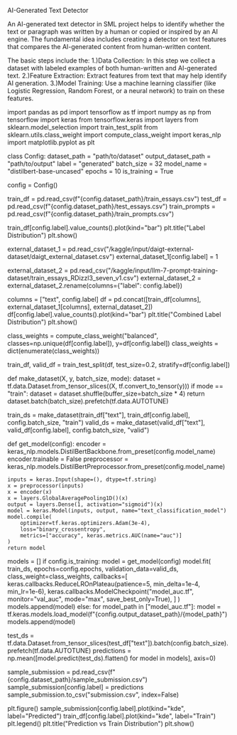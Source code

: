 AI-Generated Text Detector


An AI-generated text detector in SML project helps to identify whether the text or paragraph was written by a human or copied or inspired by an AI engine. The fundamental idea includes creating a detector on text features that compares the AI-generated content from human-written content.

The basic steps include the:
1.)Data Collection: In this step we collect a dataset with labeled examples of both human-written and AI-generated text.
2.)Feature Extraction: Extract features from text that may help identify AI generation.
3.)Model Training: Use a machine learning classifier (like Logistic Regression, Random Forest, or a neural network) to train on these features.

import pandas as pd
import tensorflow as tf
import numpy as np
from tensorflow import keras
from tensorflow.keras import layers
from sklearn.model_selection import train_test_split
from sklearn.utils.class_weight import compute_class_weight
import keras_nlp
import matplotlib.pyplot as plt

class Config:
    dataset_path = "path/to/dataset"
    output_dataset_path = "path/to/output"
    label = "generated"
    batch_size = 32
    model_name = "distilbert-base-uncased"
    epochs = 10
    is_training = True

config = Config()

train_df = pd.read_csv(f"{config.dataset_path}/train_essays.csv")
test_df = pd.read_csv(f"{config.dataset_path}/test_essays.csv")
train_prompts = pd.read_csv(f"{config.dataset_path}/train_prompts.csv")

train_df[config.label].value_counts().plot(kind="bar")
plt.title("Label Distribution")
plt.show()

external_dataset_1 = pd.read_csv("/kaggle/input/daigt-external-dataset/daigt_external_dataset.csv")
external_dataset_1[config.label] = 1

external_dataset_2 = pd.read_csv("/kaggle/input/llm-7-prompt-training-dataset/train_essays_RDizzl3_seven_v1.csv")
external_dataset_2 = external_dataset_2.rename(columns={"label": config.label})

columns = ["text", config.label]
df = pd.concat([train_df[columns], external_dataset_1[columns], external_dataset_2])
df[config.label].value_counts().plot(kind="bar")
plt.title("Combined Label Distribution")
plt.show()

class_weights = compute_class_weight("balanced", classes=np.unique(df[config.label]), y=df[config.label])
class_weights = dict(enumerate(class_weights))

train_df, valid_df = train_test_split(df, test_size=0.2, stratify=df[config.label])

def make_dataset(X, y, batch_size, mode):
    dataset = tf.data.Dataset.from_tensor_slices((X, tf.convert_to_tensor(y)))
    if mode == "train":
        dataset = dataset.shuffle(buffer_size=batch_size * 4)
    return dataset.batch(batch_size).prefetch(tf.data.AUTOTUNE)

train_ds = make_dataset(train_df["text"], train_df[config.label], config.batch_size, "train")
valid_ds = make_dataset(valid_df["text"], valid_df[config.label], config.batch_size, "valid")

def get_model(config):
    encoder = keras_nlp.models.DistilBertBackbone.from_preset(config.model_name)
    encoder.trainable = False
    preprocessor = keras_nlp.models.DistilBertPreprocessor.from_preset(config.model_name)
    
    inputs = keras.Input(shape=(), dtype=tf.string)
    x = preprocessor(inputs)
    x = encoder(x)
    x = layers.GlobalAveragePooling1D()(x)
    output = layers.Dense(1, activation="sigmoid")(x)
    model = keras.Model(inputs, output, name="text_classification_model")
    model.compile(
        optimizer=tf.keras.optimizers.Adam(3e-4),
        loss="binary_crossentropy",
        metrics=["accuracy", keras.metrics.AUC(name="auc")]
    )
    return model

models = []
if config.is_training:
    model = get_model(config)
    model.fit(
        train_ds,
        epochs=config.epochs,
        validation_data=valid_ds,
        class_weight=class_weights,
        callbacks=[
            keras.callbacks.ReduceLROnPlateau(patience=5, min_delta=1e-4, min_lr=1e-6),
            keras.callbacks.ModelCheckpoint("model_auc.tf", monitor="val_auc", mode="max", save_best_only=True),
        ]
    )
    models.append(model)
else:
    for model_path in ["model_auc.tf"]:
        model = tf.keras.models.load_model(f"{config.output_dataset_path}/{model_path}")
        models.append(model)

test_ds = tf.data.Dataset.from_tensor_slices(test_df["text"]).batch(config.batch_size).prefetch(tf.data.AUTOTUNE)
predictions = np.mean([model.predict(test_ds).flatten() for model in models], axis=0)

sample_submission = pd.read_csv(f"{config.dataset_path}/sample_submission.csv")
sample_submission[config.label] = predictions
sample_submission.to_csv("submission.csv", index=False)

plt.figure()
sample_submission[config.label].plot(kind="kde", label="Predicted")
train_df[config.label].plot(kind="kde", label="Train")
plt.legend()
plt.title("Prediction vs Train Distribution")
plt.show()
